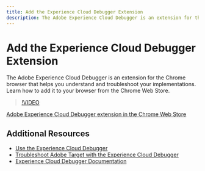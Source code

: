 ```yaml
---
title: Add the Experience Cloud Debugger Extension
description: The Adobe Experience Cloud Debugger is an extension for the Chrome browser to help you understand and troubleshoot your implementations. Learn how to add it to your browser.
---
```


# Add the Experience Cloud Debugger Extension

The Adobe Experience Cloud Debugger is an extension for the Chrome browser that helps you understand and troubleshoot your implementations. Learn how to add it to your browser from the Chrome Web Store.

>[!VIDEO](https://video.tv.adobe.com/v/23114/?quality=12)

[Adobe Experience Cloud Debugger extension in the Chrome Web Store](https://chrome.google.com/webstore/detail/adobe-experience-cloud-de/ocdmogmohccmeicdhlhhgepeaijenapj)

## Additional Resources

* [Use the Experience Cloud Debugger](use-the-experience-cloud-debugger.md)
* [Troubleshoot Adobe Target with the Experience Cloud Debugger](https://docs.adobe.com/content/help/en/target-learn/tutorials/troubleshooting/troubleshoot-with-the-experience-cloud-debugger.html)
* [Experience Cloud Debugger Documentation](https://marketing.adobe.com/resources/help/en_US/experience-cloud-debugger/)